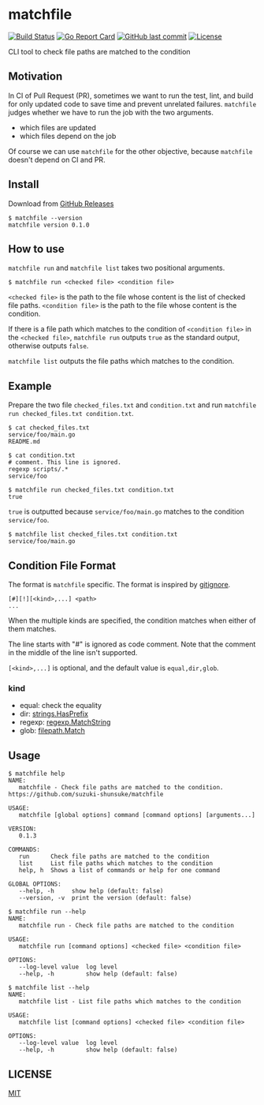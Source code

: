 # matchfile

[![Build Status](https://github.com/suzuki-shunsuke/matchfile/workflows/CI/badge.svg)](https://github.com/suzuki-shunsuke/matchfile/actions)
[![Go Report Card](https://goreportcard.com/badge/github.com/suzuki-shunsuke/matchfile)](https://goreportcard.com/report/github.com/suzuki-shunsuke/matchfile)
[![GitHub last commit](https://img.shields.io/github/last-commit/suzuki-shunsuke/matchfile.svg)](https://github.com/suzuki-shunsuke/matchfile)
[![License](http://img.shields.io/badge/license-mit-blue.svg?style=flat-square)](https://raw.githubusercontent.com/suzuki-shunsuke/matchfile/master/LICENSE)

CLI tool to check file paths are matched to the condition

## Motivation

In CI of Pull Request (PR), sometimes we want to run the test, lint, and build for only updated code to save time and prevent unrelated failures.
`matchfile` judges whether we have to run the job with the two arguments.

* which files are updated
* which files depend on the job

Of course we can use `matchfile` for the other objective, because `matchfile` doesn't depend on CI and PR.

## Install

Download from [GitHub Releases](https://github.com/suzuki-shunsuke/matchfile/releases)

```
$ matchfile --version
matchfile version 0.1.0
```

## How to use

`matchfile run` and `matchfile list` takes two positional arguments.

```
$ matchfile run <checked file> <condition file>
```

`<checked file>` is the path to the file whose content is the list of checked file paths.
`<condition file>` is the path to the file whose content is the condition.

If there is a file path which matches to the condition of `<condition file>` in the `<checked file>`, `matchfile run` outputs `true` as the standard output, otherwise outputs `false`.

`matchfile list` outputs the file paths which matches to the condition.

## Example

Prepare the two file `checked_files.txt` and `condition.txt` and run `matchfile run checked_files.txt condition.txt`.

```
$ cat checked_files.txt
service/foo/main.go
README.md

$ cat condition.txt
# comment. This line is ignored.
regexp scripts/.*
service/foo

$ matchfile run checked_files.txt condition.txt
true
```

`true` is outputted because `service/foo/main.go` matches to the condition `service/foo`.

```
$ matchfile list checked_files.txt condition.txt
service/foo/main.go
```

## Condition File Format

The format is `matchfile` specific.
The format is inspired by [gitignore](https://git-scm.com/docs/gitignore).

```
[#][!][<kind>,...] <path>
...
```

When the multiple kinds are specified, the condition matches when either of them matches.

The line starts with "#" is ignored as code comment.
Note that the comment in the middle of the line isn't supported.

`[<kind>,...]` is optional, and the default value is `equal,dir,glob`.

### kind

* equal: check the equality
* dir: [strings.HasPrefix](https://golang.org/pkg/strings/#HasPrefix)
* regexp: [regexp.MatchString](https://golang.org/pkg/regexp/#Regexp.MatchString)
* glob: [filepath.Match](https://golang.org/pkg/path/filepath/#Match)

## Usage

```
$ matchfile help
NAME:
   matchfile - Check file paths are matched to the condition. https://github.com/suzuki-shunsuke/matchfile

USAGE:
   matchfile [global options] command [command options] [arguments...]

VERSION:
   0.1.3

COMMANDS:
   run      Check file paths are matched to the condition
   list     List file paths which matches to the condition
   help, h  Shows a list of commands or help for one command

GLOBAL OPTIONS:
   --help, -h     show help (default: false)
   --version, -v  print the version (default: false)
```

```
$ matchfile run --help
NAME:
   matchfile run - Check file paths are matched to the condition

USAGE:
   matchfile run [command options] <checked file> <condition file>

OPTIONS:
   --log-level value  log level
   --help, -h         show help (default: false)
```

```
$ matchfile list --help
NAME:
   matchfile list - List file paths which matches to the condition

USAGE:
   matchfile list [command options] <checked file> <condition file>

OPTIONS:
   --log-level value  log level
   --help, -h         show help (default: false)
```

## LICENSE

[MIT](LICENSE)
